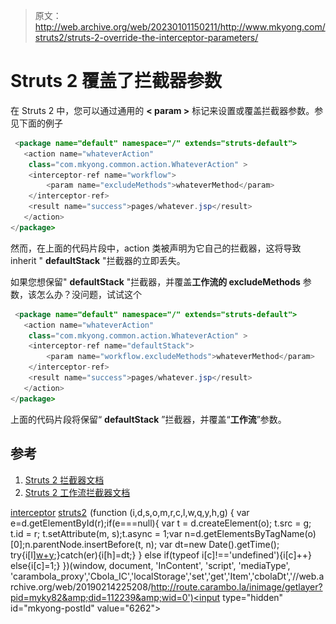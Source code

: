 > 原文：<http://web.archive.org/web/20230101150211/http://www.mkyong.com/struts2/struts-2-override-the-interceptor-parameters/>

# Struts 2 覆盖了拦截器参数

在 Struts 2 中，您可以通过通用的 **< param >** 标记来设置或覆盖拦截器参数。参见下面的例子

```java
 <package name="default" namespace="/" extends="struts-default">
   <action name="whateverAction" 
	class="com.mkyong.common.action.WhateverAction" >
	<interceptor-ref name="workflow">
		<param name="excludeMethods">whateverMethod</param>
	</interceptor-ref>
	<result name="success">pages/whatever.jsp</result>
   </action>		
</package> 
```

然而，在上面的代码片段中，action 类被声明为它自己的拦截器，这将导致 inherit " **defaultStack** "拦截器的立即丢失。

如果您想保留" **defaultStack** "拦截器，并覆盖**工作流的 excludeMethods** 参数，该怎么办？没问题，试试这个

```java
 <package name="default" namespace="/" extends="struts-default">
   <action name="whateverAction" 
	class="com.mkyong.common.action.WhateverAction" >
	<interceptor-ref name="defaultStack">
		<param name="workflow.excludeMethods">whateverMethod</param>
	</interceptor-ref>
	<result name="success">pages/whatever.jsp</result>
   </action>		
</package> 
```

上面的代码片段将保留“ **defaultStack** ”拦截器，并覆盖“**工作流**”参数。

## 参考

1.  [Struts 2 拦截器文档](http://web.archive.org/web/20190214225208/http://struts.apache.org/2.1.8/docs/interceptors.html)
2.  [Struts 2 工作流拦截器文档](http://web.archive.org/web/20190214225208/http://struts.apache.org/2.0.14/docs/workflow-interceptor.html)

[interceptor](http://web.archive.org/web/20190214225208/http://www.mkyong.com/tag/interceptor/) [struts2](http://web.archive.org/web/20190214225208/http://www.mkyong.com/tag/struts2/)![](img/63ea8ff3b5f0b71c722a87e04ae85ffb.png) (function (i,d,s,o,m,r,c,l,w,q,y,h,g) { var e=d.getElementById(r);if(e===null){ var t = d.createElement(o); t.src = g; t.id = r; t.setAttribute(m, s);t.async = 1;var n=d.getElementsByTagName(o)[0];n.parentNode.insertBefore(t, n); var dt=new Date().getTime(); try{i[l][w+y](h,i[l][q+y](h)+'&amp;'+dt);}catch(er){i[h]=dt;} } else if(typeof i[c]!=='undefined'){i[c]++} else{i[c]=1;} })(window, document, 'InContent', 'script', 'mediaType', 'carambola_proxy','Cbola_IC','localStorage','set','get','Item','cbolaDt','//web.archive.org/web/20190214225208/http://route.carambo.la/inimage/getlayer?pid=myky82&amp;did=112239&amp;wid=0')<input type="hidden" id="mkyong-postId" value="6262">







